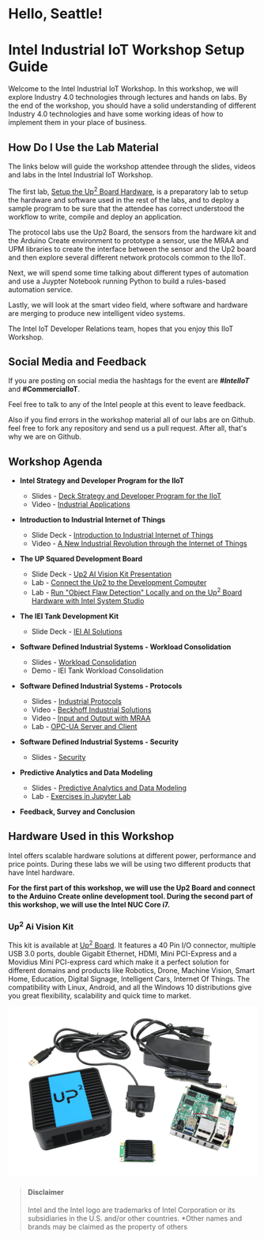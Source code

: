# Hello, Seattle!

# Intel Industrial IoT Workshop Setup Guide
Welcome to the Intel Industrial IoT Workshop. In this workshop, we will explore Industry 4.0 technologies through lectures and hands on labs. By the end of the workshop, you should have a solid understanding of different Industry 4.0 technologies and have some working ideas of how to implement them in your place of business.

## How Do I Use the Lab Material

The links below will guide the workshop attendee through the slides, videos and labs in the Intel Industrial IoT Workshop.

The first lab, [Setup the Up<sup>2</sup> Board Hardware](https://software.intel.com/en-us/upsquared-grove-getting-started-guide), is a preparatory lab to setup the hardware and software used in the rest of the labs, and to deploy a sample program to be sure that the attendee has correct understood the workflow to write, compile and deploy an application.

The protocol labs use the Up2 Board, the sensors from the hardware kit and the Arduino Create environment to prototype a sensor, use the MRAA and UPM libraries to create the interface between the sensor and the Up2 board and then explore several different network protocols common to the IIoT.

Next, we will spend some time talking about different types of automation and use a Juypter Notebook running Python to build a rules-based automation service.

Lastly, we will look at the smart video field, where software and hardware are merging to produce new intelligent video systems.

The Intel IoT Developer Relations team, hopes that you enjoy this IIoT Workshop.

## Social Media and Feedback

If you are posting on social media the hashtags for the event are ***#IntelIoT*** and **#CommercialIoT**.

Feel free to talk to any of the Intel people at this event to leave feedback.

Also if you find errors in the workshop material all of our labs are on Github. feel free to fork any repository and send us a pull request. After all, that's why we are on Github.


## Workshop Agenda
* **Intel Strategy and Developer Program for the IIoT**
  - Slides - [Deck Strategy and Developer Program for the IIoT ](./presentations/Intel-Strategy-and-Dev-Program-for-IIoT.pdf)
  - Video - [Industrial Applications](https://www.intel.com/content/www/us/en/industrial-automation/overview.html)

* **Introduction to Industrial Internet of Things**
  - Slide Deck - [Introduction to Industrial Internet of Things](./presentations/Introduction-to-the-Industrial-Internet-of-Things.pdf)
  - Video - [A New Industrial Revolution through the Internet of Things](https://www.intel.com/content/www/us/en/industrial-automation/industrial-vision-video.html)

* **The UP Squared Development Board**
  - Slide Deck - [Up2 AI Vision Kit Presentation](./presentations/Intel-Workship-AI-Edge-UP-Series-11-2018.pdf)
  - Lab - [Connect the Up2 to the Development Computer](https://github.com/intel-iot-devkit/smart-video-workshop/blob/master/up2-vision-kit/dev_machine_setup.md)
  - Lab - [Run "Object Flaw Detection" Locally and on the Up<sup>2</sup> Board Hardware with Intel System Studio](https://github.com/SSG-DRD-IOT/object-flaw-detector-up2-lab)
  
* **The IEI Tank Development Kit**
  - Slide Deck - [IEI AI Solutions](./presentations/Intel-Workshop-IEI.pdf)

* **Software Defined Industrial Systems - Workload Consolidation**
  - Slides - [Workload Consolidation](./presentations/WorkLoad-Consolidation-Virtualization-and-Real-Time-Systems.pdf)
  - Demo - IEI Tank Workload Consolidation

* **Software Defined Industrial Systems - Protocols**
  - Slides - [Industrial Protocols](./presentations/Industrial-Protocols.pdf)
  - Video - [Beckhoff Industrial Solutions](https://www.intel.com/content/www/us/en/industrial-automation/products-and-solutions/intel-beckhoff-industrial-solutions-video.html)
  - Video - [Input and Output with MRAA](https://www.youtube.com/watch?v=hY4HudLuvEM)
  - Lab - [OPC-UA Server and Client](https://github.com/SSG-DRD-IOT/lab-sensors-opc-ua)

* **Software Defined Industrial Systems - Security**
  - Slides - [Security](./presentations/Intel-Industrial-IoT-workshop-Security.pdf)

* **Predictive Analytics and Data Modeling**
  - Slides - [Predictive Analytics and Data Modeling](./presentations/Predictive-Analytics-webinar.pdf)
  - Lab - [Exercises in Jupyter Lab](https://github.com/SSG-DRD-IOT/lab-predictive-analytics)

* **Feedback, Survey and Conclusion**

## Hardware Used in this Workshop
Intel offers scalable hardware solutions at different power, performance and price points. During these labs we will be using two different products that have Intel hardware.

**For the first part of this workshop, we will use the Up2 Board and connect to the Arduino Create online development tool. During the second part of this workshop, we will use the Intel NUC Core i7.**


### Up<sup>2</sup> Ai Vision Kit
This kit is available at [Up<sup>2</sup> Board](http://www.up-board.org/upsquared/). It features a 40 Pin I/O connector, multiple USB 3.0 ports, double Gigabit Ethernet, HDMI, Mini PCI-Express and a Movidius Mini PCI-express card which make it a perfect solution for different domains and products like Robotics, Drone, Machine Vision, Smart Home, Education, Digital Signage, Intelligent Cars, Internet Of Things. The compatibility with Linux, Android, and all the Windows 10 distributions give you great flexibility, scalability and quick time to market.

![](images/kit-contents-overlay.png)
> #### Disclaimer
> Intel and the Intel logo are trademarks of Intel Corporation or its subsidiaries in the U.S. and/or other countries.
> *Other names and brands may be claimed as the property of others
